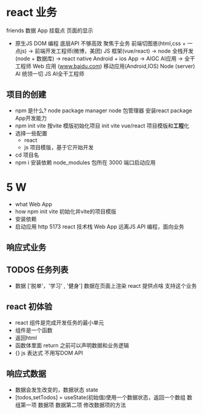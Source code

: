 # react 业务
friends 数据
App
挂载点
页面的显示
- 原生JS
  DOM 编程
  底层API 不够高效
  聚焦于业务
  前端切图崽(html,css + 一点js) -> 前端开发工程师(微博，美团) JS
  框架(vue/react) -> node 全栈开发 (node + 数据库) -> react native
  Android + ios App -> AIGC AI应用 -> 全干工程师
  Web 应用 (www.baidu.com)  移动应用(Android,IOS)
  Node (server)  AI 统领一切 JS AI全干工程师  

## **项目**的创建
- npm 是什么?  node package manager
  node 包管理器 安装react package App开发能力
- npm init vite
  按vite 模版初始化项目 init
  vite vue/react 项目模版和**工程**化
- 选择一些配置
  - react
  - js
  项目模版，基于它开始开发
- cd 项目名
- npm i 安装依赖
  node_modules 包所在
  3000 端口启动应用

# 5 W
- what Web App
- how npm init vite 初始化并vite的项目模版
- 安装依赖
- 启动应用 http 5173 react  技术栈 Web App
远离JS API 编程，面向业务 

## 响应式业务
## TODOS 任务列表
  - 数据 ['脱单'，'学习' , '健身']
    数据在页面上渲染 react 提供点啥 支持这个业务 

## react 初体验
- react 组件是完成开发任务的最小单元
- 组件是一个函数
- 返回html
- 函数体里面 return 之前可以声明数据和业务逻辑
- {} js 表达式  不用写DOM API 

## 响应式数据
- 数据会发生改变的，数据状态 state
- [todos,setTodos] = useState(初始值)使用一个数据状态，返回一个数组
  数组第一项 数据项
  数据第二项 修改数据项的方法
